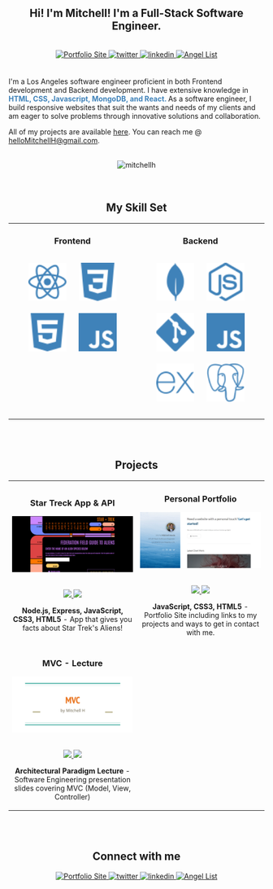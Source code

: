 <!-- <div align="center">
<img src="logo.png" align="center" style="width: 100%" />
</div>

<br/> -->

<h2 align="center">Hi! I'm Mitchell! I'm a Full-Stack Software Engineer.</h2>

<br>


<div align="center">
<a href="https://mitchellh.netlify.app">
<img src="https://img.shields.io/badge/Portfolio-3F82B9?style=for-the-badge" alt="Portfolio Site" style="margin-bottom: 5px;" />
</a>
<a href="https://twitter.com/Mitchell_SaysHi">
<img src="https://img.shields.io/badge/twitter-3F82B9?acee.svg?&style=for-the-badge&logo=twitter&logoColor=white" alt="twitter" style="margin-bottom: 5px;" />
</a>
<a href="https://linkedin.com/in/hellomitchellh/">
<img src="https://img.shields.io/badge/linkedin-3F82B9?E77B5.svg?&style=for-the-badge&logo=linkedin&logoColor=white" alt="linkedin" style="margin-bottom: 5px;" />
</a>  
<a href="https://angel.co/u/hello-mitchell-h">
<img src="https://img.shields.io/badge/AngelList-3F82B9?E77B5.svg?&style=for-the-badge&logo=AngelList&logoColor=white" alt="Angel List" style="margin-bottom: 5px;" />
</a>  
</div>

<br/>

<p>I'm a Los Angeles software engineer proficient in both Frontend development and Backend development. I have extensive knowledge in <strong style="color: #3F82B9"> HTML, CSS, Javascript, MongoDB, and React. </strong> As a software engineer, I build responsive websites that suit the wants and needs of my clients and am eager to solve problems through innovative solutions and collaboration.</p>

All of my projects are available [here](https://mitchellh.netlify.app/). You can reach me @ helloMitchellH@gmail.com.

</br>

<div align="center"><img  src="https://github-readme-streak-stats.herokuapp.com/?user=hellomitchellh&theme=github-dark-blue" alt="mitchellh" /></div>


</br>

<br>


<h2 align='center'>My Skill Set</h2>

<table><tr><td valign="top" width="50%">

<h3 align='center'>Frontend<h3>   

<div align="center">  
<img style="margin: 10px" src="react.svg" alt="React" height="75" />  
<img style="margin: 10px" src="css3.svg" alt="CSS3" height="75" />  
<img style="margin: 10px" src="html5.svg" alt="HTML5" height="75" />  
<img style="margin: 10px" src="javascript.svg" alt="JavaScript" height="75" />  

</div>

</td><td valign="top" width="50%">

<h3 align='center'>Backend<h3>   

<div align="center">  
<img style="margin: 10px" src="mongodb.svg" alt="MongoDB" height="75" />  
<img style="margin: 10px" src="nodedotjs.svg" alt="Node.js" height="75" />  
<img style="margin: 10px" src="git.svg" alt="Git" height="75" />  
<img style="margin: 10px" src="javascript.svg" alt="JavaScript" height="75" />  
<img style="margin: 10px" src="express.svg" alt="Express.js" height="75" />
<img style="margin: 10px" src="postgresql.svg" alt="PostgreSQL" height="75" />  
</div>

</td></tr></table>

<br/>

<br>


<h2 align="center" color="white">Projects</h2>
<div align="center">
	<table>
		<tr>
			<td width="50%">
				<h3 align="center" color="white">Star Treck App & API</h2>
				<div align="center" >  
					<a href='https://hellomitchellh.github.io/star-trek-client-side/'>
						<img src="star-trek.png" alt="Star Trek App" height="100%" />
					</a>
					<br>
					<br>
					<p>
						<a href="https://github.com/hellomitchellh/star-trek-api-server-side" target="_blank">
							<img src="https://img.shields.io/badge/Repo-lightgrey?style=for-the-badge&logo=github"/>
						</a>  
						<a href="https://hellomitchellh.github.io/star-trek-client-side/" target="_blank">
							<img src="https://img.shields.io/badge/-website-green?style=for-the-badge&color=3f82b9"/>
						</a>	
					</p>
					<p><strong>Node.js, Express, JavaScript, CSS3, HTML5</strong> - App that gives you facts about Star Trek's Aliens!</p>
				</div>
			</td>
			<td width="50%">
				<h3 align="center" color="white">Personal Portfolio</h2>
				<div align="center" >  
					<a href='https://mitchellh.netlify.app/'>
						<img src="mitchell-portfolio.png" alt="Personal Portfolio" height="100%" />
					</a>
					<br>
					<br>
					<p>
						<a href="https://github.com/hellomitchellh/portfolio" target="_blank">
							<img src="https://img.shields.io/badge/Repo-lightgrey?style=for-the-badge&logo=github"/>
						</a>  
						<a href="https://mitchellh.netlify.app/" target="_blank">
							<img src="https://img.shields.io/badge/-website-green?style=for-the-badge&color=3f82b9"/>
						</a>	
					</p>
					 <p><strong>JavaScript, CSS3, HTML5</strong> - Portfolio Site including links to my projects and ways to get in contact with me.</p>
        		</div>
			</td>
		</tr>
		<tr>
			<td width="50%">
				<h3 align="center" color="white">MVC - Lecture</h2>
				<div align="center" >  
					<a href='https://docs.google.com/presentation/d/1Gxz1C8xndax36A0C3-F0S9QTqErQd4mkNHLFQ4lRhp0/edit?usp=sharing'>
						<img src="mvc-lecture.png" alt="MVC Lecture Slides" height="100%" />
					</a>
					<br>
					<br>
					<p>
						<a href="https://github.com/hellomitchellh/MVC-lecture" target="_blank">
							<img src="https://img.shields.io/badge/Repo-lightgrey?style=for-the-badge&logo=github"/>
						</a>  
						<a href="https://docs.google.com/presentation/d/1Gxz1C8xndax36A0C3-F0S9QTqErQd4mkNHLFQ4lRhp0/edit?usp=sharing" target="_blank">
							<img src="https://img.shields.io/badge/-website-green?style=for-the-badge&color=3f82b9"/>
						</a>	
					</p>
					<p><strong>Architectural Paradigm Lecture</strong> - Software Engineering presentation slides covering MVC (Model, View, Controller)</p>
				</div>
			</td>
			<td width="50%">
				<!-- <h3 align="center" color="white">Personal Portfolio</h2>
				<div align="center" >  
					<a href='https://mitchellh.netlify.app/'>
						<img src="mitchell-portfolio.png" alt="Personal Portfolio" height="100%" />
					</a>
					<br>
					<br>
					<p>
						<a href="https://github.com/hellomitchellh/portfolio" target="_blank">
							<img src="https://img.shields.io/badge/Repo-lightgrey?style=for-the-badge&logo=github"/>
						</a>  
						<a href="https://mitchellh.netlify.app/" target="_blank">
							<img src="https://img.shields.io/badge/-website-green?style=for-the-badge&color=3f82b9"/>
						</a>	
					</p>
					 <p><strong>JavaScript, CSS3, HTML5</strong> - Portfolio Site including links to my projects and ways to get in contact with me.</p>
        		</div> -->
			</td>
		</tr>
			<!-- <tr>
			<td width="50%">
				<h3 align="center" color="white">King's Cup</h2>
				<div align="center" >  
					<a href='https://juliafmorgado.github.io/kings-cup/'>
						<img src="https://github.com/juliafmorgado/kings-cup/blob/main/assets/kings-cup.gif" alt="King's Cup Game" height="100%" />
					</a>
					<br>
					<br>
					<p>
						<a href="https://github.com/juliafmorgado/kings-cup" target="_blank">
							<img src="https://img.shields.io/badge/Repo-lightgrey?style=for-the-badge&logo=github"/>
						</a>  
						<a href="https://juliafmorgado.github.io/kings-cup/" target="_blank">
							<img src="https://img.shields.io/badge/-website-green?style=for-the-badge&color=3f82b9"/>
						</a>	
					</p>
					<p><strong>JavaScript, CSS3, HTML5</strong> - Online game to play with friends!</p>
				</div>
			</td>
			<td width="50%">
				<h3 align="center" color="white">To Do App</h2>
				<div align="center" >  
					<a href='https://to-do-mvp.herokuapp.com/'>
						<img src="https://github.com/juliafmorgado/todo-app/blob/main/app.gif" alt="To Do App" height="248px" />
					</a>
					<br>
					<br>
					<p>
						<a href="https://to-do-mvp.herokuapp.com/" target="_blank">
							<img src="https://img.shields.io/badge/Repo-lightgrey?style=for-the-badge&logo=github"/>
						</a>  
						<a href="https://github.com/juliafmorgado/todo-app" target="_blank">
							<img src="https://img.shields.io/badge/-website-green?style=for-the-badge&color=3f82b9"/>
						</a>	
					</p>
					 <p><strong>Node.js, Express, MongoDB</strong> - To Do App</p>
				</div>
			</td> -->
	</table>
</div>

</br>

<br>
<h2 align="center">Connect with me</h2>

<div align="center">
<a href="https://mitchellh.netlify.app">
<img src="https://img.shields.io/badge/Portfolio-3F82B9?style=for-the-badge" alt="Portfolio Site" style="margin-bottom: 5px;" />
</a>
<a href="https://twitter.com/Mitchell_SaysHi">
<img src="https://img.shields.io/badge/twitter-3F82B9?acee.svg?&style=for-the-badge&logo=twitter&logoColor=white" alt="twitter" style="margin-bottom: 5px;" />
</a>
<a href="https://linkedin.com/in/hellomitchellh/">
<img src="https://img.shields.io/badge/linkedin-3F82B9?E77B5.svg?&style=for-the-badge&logo=linkedin&logoColor=white" alt="linkedin" style="margin-bottom: 5px;" />
</a>  
<a href="https://angel.co/u/hello-mitchell-h">
<img src="https://img.shields.io/badge/AngelList-3F82B9?E77B5.svg?&style=for-the-badge&logo=AngelList&logoColor=white" alt="Angel List" style="margin-bottom: 5px;" />
</a>  
</div>

<br/>

